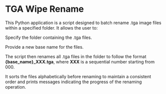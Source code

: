 # TGA Wipe Rename
This Python application is a script designed to batch rename .tga image files within a specified folder. It allows the user to:

Specify the folder containing the .tga files.

Provide a new base name for the files.

The script then renames all .tga files in the folder to follow the format 	**{base_name}_XXX.tga**, where 	**XXX** is a sequential number starting from 000. 

It sorts the files alphabetically before renaming to maintain a consistent order and prints messages indicating the progress of the renaming operation.
